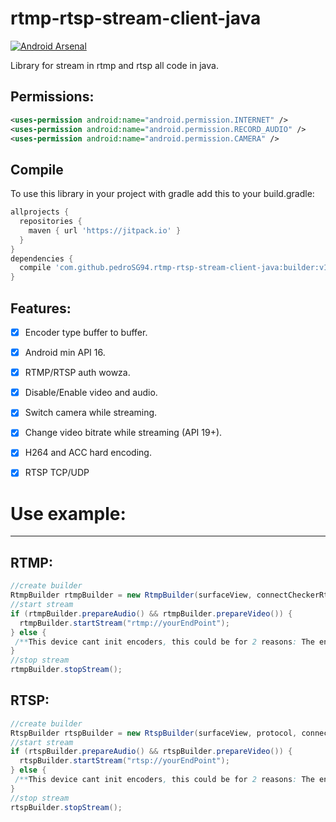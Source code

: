 # rtmp-rtsp-stream-client-java

[![Android Arsenal](https://img.shields.io/badge/Android%20Arsenal-rtmp%20rtsp%20stream%20client%20java-green.svg?style=true)](https://android-arsenal.com/details/1/5333)

Library for stream in rtmp and rtsp all code in java.

Permissions:
----


```xml
<uses-permission android:name="android.permission.INTERNET" />
<uses-permission android:name="android.permission.RECORD_AUDIO" />
<uses-permission android:name="android.permission.CAMERA" />
```

Compile
----

To use this library in your project with gradle add this to your build.gradle:

```gradle
allprojects {
  repositories {
    maven { url 'https://jitpack.io' }
  }
}
dependencies {
  compile 'com.github.pedroSG94.rtmp-rtsp-stream-client-java:builder:v1.0.2'
}

```

Features:
----

- [x] Encoder type buffer to buffer.
- [x] Android min API 16.
- [x] RTMP/RTSP auth wowza.
- [x] Disable/Enable video and audio.
- [x] Switch camera while streaming.
- [x] Change video bitrate while streaming (API 19+).
- [x] H264 and ACC hard encoding.
- [x] RTSP TCP/UDP


# Use example:
----

RTMP:
----

```java
//create builder
RtmpBuilder rtmpBuilder = new RtmpBuilder(surfaceView, connectCheckerRtmp);
//start stream
if (rtmpBuilder.prepareAudio() && rtmpBuilder.prepareVideo()) {
  rtmpBuilder.startStream("rtmp://yourEndPoint");
} else {
 /**This device cant init encoders, this could be for 2 reasons: The encoder selected doesnt support any configuration setted or your device hasnt a H264 or ACC encoder (in this case you can see log error valid encoder not found)*/
}
//stop stream
rtmpBuilder.stopStream();

```

RTSP:
----

```java
//create builder
RtspBuilder rtspBuilder = new RtspBuilder(surfaceView, protocol, connectCheckerRtsp);
//start stream
if (rtspBuilder.prepareAudio() && rtspBuilder.prepareVideo()) {
  rtspBuilder.startStream("rtsp://yourEndPoint");
} else {
 /**This device cant init encoders, this could be for 2 reasons: The encoder selected doesnt support any configuration setted or your device hasnt a H264 or ACC encoder (in this case you can see log error valid encoder not found)*/
}
//stop stream
rtspBuilder.stopStream();

```
